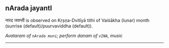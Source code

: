 ## nArada jayantI
नारद जयन्ती is observed on Kṛṣṇa-Dvitīyā tithi of Vaiśākha (lunar) month (sunrise (default)/puurvaviddha (default)).

_Avataram of `nArada muni`; perform danam of `vINA`, music_

---
